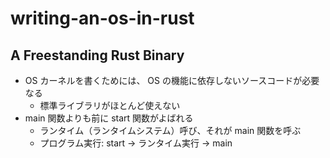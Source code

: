 # writing-an-os-in-rust

## A Freestanding Rust Binary

- OS カーネルを書くためには、 OS の機能に依存しないソースコードが必要なる
  - 標準ライブラリがほとんど使えない
- main 関数よりも前に start 関数がよばれる
  - ランタイム（ランタイムシステム）呼び、それが main 関数を呼ぶ
  - プログラム実行: start → ランタイム実行 → main
